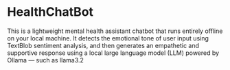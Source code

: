 # HealthChatBot
This is a lightweight mental health assistant chatbot that runs entirely offline on your local machine. It detects the emotional tone of user input using TextBlob sentiment analysis, and then generates an empathetic and supportive response using a local large language model (LLM) powered by Ollama — such as llama3.2
